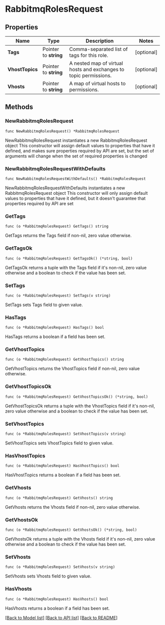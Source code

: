 # RabbitmqRolesRequest

## Properties

Name | Type | Description | Notes
------------ | ------------- | ------------- | -------------
**Tags** | Pointer to **string** | Comma-separated list of tags for this role. | [optional] 
**VhostTopics** | Pointer to **string** | A nested map of virtual hosts and exchanges to topic permissions. | [optional] 
**Vhosts** | Pointer to **string** | A map of virtual hosts to permissions. | [optional] 

## Methods

### NewRabbitmqRolesRequest

`func NewRabbitmqRolesRequest() *RabbitmqRolesRequest`

NewRabbitmqRolesRequest instantiates a new RabbitmqRolesRequest object
This constructor will assign default values to properties that have it defined,
and makes sure properties required by API are set, but the set of arguments
will change when the set of required properties is changed

### NewRabbitmqRolesRequestWithDefaults

`func NewRabbitmqRolesRequestWithDefaults() *RabbitmqRolesRequest`

NewRabbitmqRolesRequestWithDefaults instantiates a new RabbitmqRolesRequest object
This constructor will only assign default values to properties that have it defined,
but it doesn't guarantee that properties required by API are set

### GetTags

`func (o *RabbitmqRolesRequest) GetTags() string`

GetTags returns the Tags field if non-nil, zero value otherwise.

### GetTagsOk

`func (o *RabbitmqRolesRequest) GetTagsOk() (*string, bool)`

GetTagsOk returns a tuple with the Tags field if it's non-nil, zero value otherwise
and a boolean to check if the value has been set.

### SetTags

`func (o *RabbitmqRolesRequest) SetTags(v string)`

SetTags sets Tags field to given value.

### HasTags

`func (o *RabbitmqRolesRequest) HasTags() bool`

HasTags returns a boolean if a field has been set.

### GetVhostTopics

`func (o *RabbitmqRolesRequest) GetVhostTopics() string`

GetVhostTopics returns the VhostTopics field if non-nil, zero value otherwise.

### GetVhostTopicsOk

`func (o *RabbitmqRolesRequest) GetVhostTopicsOk() (*string, bool)`

GetVhostTopicsOk returns a tuple with the VhostTopics field if it's non-nil, zero value otherwise
and a boolean to check if the value has been set.

### SetVhostTopics

`func (o *RabbitmqRolesRequest) SetVhostTopics(v string)`

SetVhostTopics sets VhostTopics field to given value.

### HasVhostTopics

`func (o *RabbitmqRolesRequest) HasVhostTopics() bool`

HasVhostTopics returns a boolean if a field has been set.

### GetVhosts

`func (o *RabbitmqRolesRequest) GetVhosts() string`

GetVhosts returns the Vhosts field if non-nil, zero value otherwise.

### GetVhostsOk

`func (o *RabbitmqRolesRequest) GetVhostsOk() (*string, bool)`

GetVhostsOk returns a tuple with the Vhosts field if it's non-nil, zero value otherwise
and a boolean to check if the value has been set.

### SetVhosts

`func (o *RabbitmqRolesRequest) SetVhosts(v string)`

SetVhosts sets Vhosts field to given value.

### HasVhosts

`func (o *RabbitmqRolesRequest) HasVhosts() bool`

HasVhosts returns a boolean if a field has been set.


[[Back to Model list]](../README.md#documentation-for-models) [[Back to API list]](../README.md#documentation-for-api-endpoints) [[Back to README]](../README.md)


